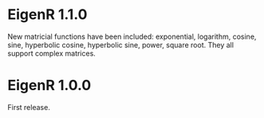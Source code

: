 # EigenR 1.1.0

New matricial functions have been included: exponential, logarithm, cosine, 
sine, hyperbolic cosine, hyperbolic sine, power, square root. They all support 
complex matrices.


# EigenR 1.0.0

First release.
